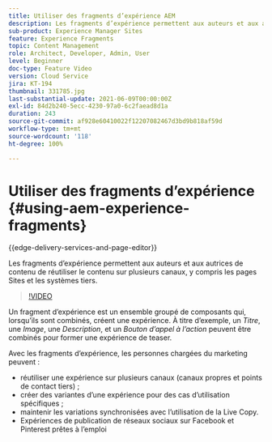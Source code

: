```yaml
---
title: Utiliser des fragments d’expérience AEM
description: Les fragments d’expérience permettent aux auteurs et aux autrices de contenu de réutiliser le contenu sur plusieurs canaux, y compris les pages Sites et les systèmes tiers.
sub-product: Experience Manager Sites
feature: Experience Fragments
topic: Content Management
role: Architect, Developer, Admin, User
level: Beginner
doc-type: Feature Video
version: Cloud Service
jira: KT-194
thumbnail: 331785.jpg
last-substantial-update: 2021-06-09T00:00:00Z
exl-id: 84d2b240-5ecc-4230-97a0-6c2faead8d1a
duration: 243
source-git-commit: af928e60410022f12207082467d3bd9b818af59d
workflow-type: tm+mt
source-wordcount: '118'
ht-degree: 100%

---
```


# Utiliser des fragments d’expérience {#using-aem-experience-fragments}

{{edge-delivery-services-and-page-editor}}

Les fragments d’expérience permettent aux auteurs et aux autrices de contenu de réutiliser le contenu sur plusieurs canaux, y compris les pages Sites et les systèmes tiers.

>[!VIDEO](https://video.tv.adobe.com/v/331785?quality=12&learn=on)

Un fragment d’expérience est un ensemble groupé de composants qui, lorsqu’ils sont combinés, créent une expérience. À titre d’exemple, un *Titre*, une *Image*, une *Description*, et un *Bouton d’appel à l’action* peuvent être combinés pour former une expérience de teaser.

Avec les fragments d’expérience, les personnes chargées du marketing peuvent :

* réutiliser une expérience sur plusieurs canaux (canaux propres et points de contact tiers) ;
* créer des variantes d’une expérience pour des cas d’utilisation spécifiques ;
* maintenir les variations synchronisées avec l’utilisation de la Live Copy.
* Expériences de publication de réseaux sociaux sur Facebook et Pinterest prêtes à l’emploi

